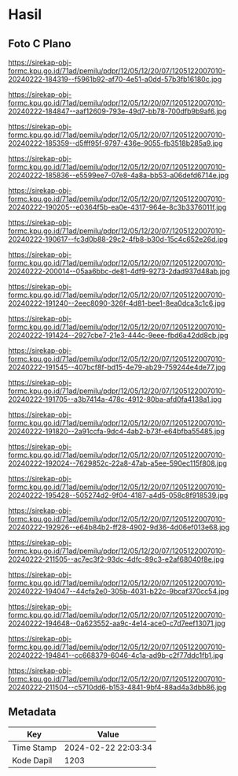 # Hasil

## Foto C Plano

https://sirekap-obj-formc.kpu.go.id/71ad/pemilu/pdpr/12/05/12/20/07/1205122007010-20240222-184319--f5961b92-af70-4e51-a0dd-57b3fb16180c.jpg

https://sirekap-obj-formc.kpu.go.id/71ad/pemilu/pdpr/12/05/12/20/07/1205122007010-20240222-184847--aaf12609-793e-49d7-bb78-700dfb9b9af6.jpg

https://sirekap-obj-formc.kpu.go.id/71ad/pemilu/pdpr/12/05/12/20/07/1205122007010-20240222-185359--d5fff95f-9797-436e-9055-fb3518b285a9.jpg

https://sirekap-obj-formc.kpu.go.id/71ad/pemilu/pdpr/12/05/12/20/07/1205122007010-20240222-185836--e5599ee7-07e8-4a8a-bb53-a06defd6714e.jpg

https://sirekap-obj-formc.kpu.go.id/71ad/pemilu/pdpr/12/05/12/20/07/1205122007010-20240222-190205--e0364f5b-ea0e-4317-964e-8c3b3376011f.jpg

https://sirekap-obj-formc.kpu.go.id/71ad/pemilu/pdpr/12/05/12/20/07/1205122007010-20240222-190617--fc3d0b88-29c2-4fb8-b30d-15c4c652e26d.jpg

https://sirekap-obj-formc.kpu.go.id/71ad/pemilu/pdpr/12/05/12/20/07/1205122007010-20240222-200014--05aa6bbc-de81-4df9-9273-2dad937d48ab.jpg

https://sirekap-obj-formc.kpu.go.id/71ad/pemilu/pdpr/12/05/12/20/07/1205122007010-20240222-191240--2eec8090-326f-4d81-bee1-8ea0dca3c1c6.jpg

https://sirekap-obj-formc.kpu.go.id/71ad/pemilu/pdpr/12/05/12/20/07/1205122007010-20240222-191424--2927cbe7-21e3-444c-9eee-fbd6a42dd8cb.jpg

https://sirekap-obj-formc.kpu.go.id/71ad/pemilu/pdpr/12/05/12/20/07/1205122007010-20240222-191545--407bcf8f-bd15-4e79-ab29-759244e4de77.jpg

https://sirekap-obj-formc.kpu.go.id/71ad/pemilu/pdpr/12/05/12/20/07/1205122007010-20240222-191705--a3b7414a-478c-4912-80ba-afd0fa4138a1.jpg

https://sirekap-obj-formc.kpu.go.id/71ad/pemilu/pdpr/12/05/12/20/07/1205122007010-20240222-191820--2a91ccfa-9dc4-4ab2-b73f-e64bfba55485.jpg

https://sirekap-obj-formc.kpu.go.id/71ad/pemilu/pdpr/12/05/12/20/07/1205122007010-20240222-192024--7629852c-22a8-47ab-a5ee-590ec115f808.jpg

https://sirekap-obj-formc.kpu.go.id/71ad/pemilu/pdpr/12/05/12/20/07/1205122007010-20240222-195428--505274d2-9f04-4187-a4d5-058c8f918539.jpg

https://sirekap-obj-formc.kpu.go.id/71ad/pemilu/pdpr/12/05/12/20/07/1205122007010-20240222-192926--e64b84b2-ff28-4902-9d36-4d06ef013e68.jpg

https://sirekap-obj-formc.kpu.go.id/71ad/pemilu/pdpr/12/05/12/20/07/1205122007010-20240222-211505--ac7ec3f2-93dc-4dfc-89c3-e2af68040f8e.jpg

https://sirekap-obj-formc.kpu.go.id/71ad/pemilu/pdpr/12/05/12/20/07/1205122007010-20240222-194047--44cfa2e0-305b-4031-b22c-9bcaf370cc54.jpg

https://sirekap-obj-formc.kpu.go.id/71ad/pemilu/pdpr/12/05/12/20/07/1205122007010-20240222-194648--0a623552-aa9c-4e14-ace0-c7d7eef13071.jpg

https://sirekap-obj-formc.kpu.go.id/71ad/pemilu/pdpr/12/05/12/20/07/1205122007010-20240222-194841--cc668379-6046-4c1a-ad9b-c2f77ddc1fb1.jpg

https://sirekap-obj-formc.kpu.go.id/71ad/pemilu/pdpr/12/05/12/20/07/1205122007010-20240222-211504--c5710dd6-b153-4841-9bf4-88ad4a3dbb86.jpg


## Metadata

| Key        | Value               |
| ---------- | ------------------- |
| Time Stamp | 2024-02-22 22:03:34 |
| Kode Dapil | 1203                |



